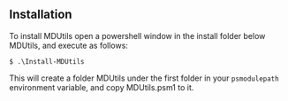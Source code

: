 
## Installation

To install MDUtils open a powershell window in the install folder below MDUtils, and execute as follows:
```
$ .\Install-MDUtils
```
This will create a folder MDUtils under the first folder in your `psmodulepath` environment variable, and copy MDUtils.psm1 to it.
